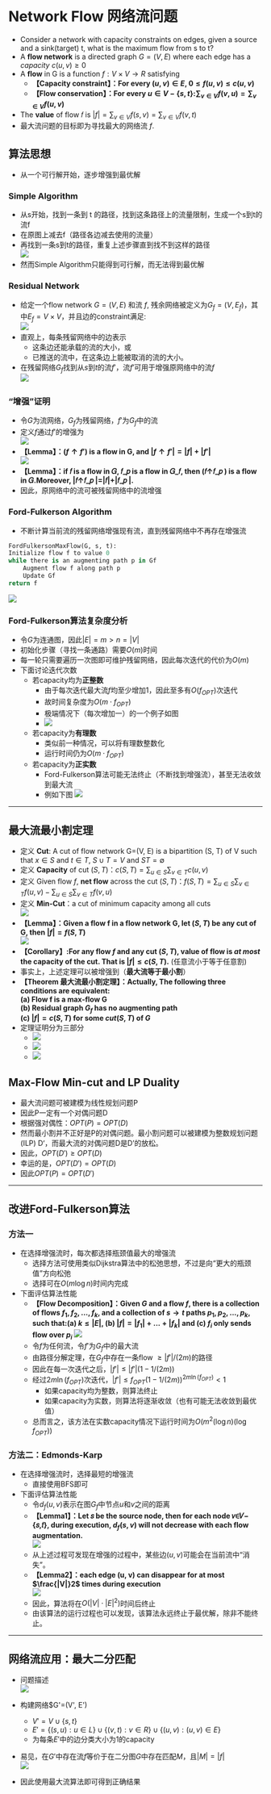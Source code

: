 # Network Flow 网络流问题
+ Consider a network with capacity constraints on edges, given a source and a sink(target) t, what is the maximum flow from s to t?
+ A **flow network** is a directed graph $G=(V, E)$ where each edge has a *capacity* $c(u, v)\geq 0$
+ A **flow** in G is a function $f:V\times V\rightarrow R$ satisfying
  + **【Capacity constraint】：For every $(u, v)\in E$, $0\leq f(u, v)\leq c(u, v)$**
  + **【Flow conservation】：For every $u\in V-\{s, t\}$:$\sum_{v\in V}f(v, u)=\sum_{v\in V}f(u, v)$**
+ The **value** of flow 𝑓 is $|f|=\sum_{v\in V}f(s, v)=\sum_{v\in V}f(v, t)$
+ 最大流问题的目标即为寻找最大的网络流 $f$.

## 算法思想
+ 从一个可行解开始，逐步增强到最优解
### Simple Algorithm
+ 从s开始，找到一条到 t 的路径，找到这条路径上的流量限制，生成一个s到t的流f
+ 在原图上减去f（路径各边减去使用的流量）
+ 再找到一条s到t的路径，重复上述步骤直到找不到这样的路径  
  ![](img/2019-12-16-02-08-10.png)
+ 然而Simple Algorithm只能得到可行解，而无法得到最优解

### Residual Network
+ 给定一个flow network $G=(V, E)$ 和流 $f$, 残余网络被定义为$G_f = (V, E_f)$，其中$E_f = V\times V$，并且边的constraint满足:  
  ![](img/2019-12-16-02-10-58.png)
+ 直观上，每条残留网络中的边表示
  + 这条边还能承载的流的大小，或
  + 已推送的流中，在这条边上能被取消的流的大小。
+ 在残留网络$G_f$找到从$s$到$t$的流$f'$，流$f'$可用于增强原网络中的流$f$  
  ![](img/2019-12-16-02-13-02.png)
### “增强”证明
+ 令$G$为流网络，$G_f$为残留网络，$f'$为$G_f$中的流
+ 定义$f$通过$f'$的增强为  
  ![](img/2019-12-16-09-03-31.png)
+ **【Lemma】：$(f\uparrow f')$ is a flow in G, and $|f\uparrow f'|=|f|+|f'|$**  
  ![](img/2019-12-16-08-59-48.png)
+ **【Lemma】：if 𝑓 is a flow in 𝐺, 𝑓_𝑝 is a flow in 𝐺_𝑓, then (𝑓↑𝑓_𝑝 ) is a flow in 𝐺.Moreover, |𝑓↑𝑓_𝑝 |=|𝑓|+|𝑓_𝑝 |.**
+ 因此，原网络中的流可被残留网络中的流增强

### Ford-Fulkerson Algorithm
+ 不断计算当前流的残留网络增强现有流，直到残留网络中不再存在增强流
```python
FordFulkersonMaxFlow(G, s, t):
Initialize flow f to value 0
while there is an augmenting path p in Gf
    Augment flow f along path p
    Update Gf
return f
```
![](img/2019-12-16-18-17-08.png)

### Ford-Fulkerson算法复杂度分析
+ 令$G$为连通图，因此$|E|=m>n=|V|$
+ 初始化步骤（寻找一条通路）需要$O(m)$时间
+ 每一轮只需要遍历一次图即可维护残留网络，因此每次迭代的代价为$O(m)$
+ 下面讨论迭代次数
  + 若capacity均为**正整数**
    + 由于每次迭代最大流$f$均至少增加1，因此至多有$O(f_{OPT})$次迭代
    + 故时间复杂度为$O(m\cdot f_{OPT})$
    + 极端情况下（每次增加一）的一个例子如图
    + ![](img/2019-12-16-18-42-43.png)
  + 若capacity为**有理数**
    + 类似前一种情况，可以将有理数整数化
    + 运行时间仍为$O(m\cdot f_{OPT})$
  + 若capacity为**正实数**
    + Ford-Fulkerson算法可能无法终止（不断找到增强流），甚至无法收敛到最大流
    + 例如下图
      ![](img/2019-12-16-18-43-47.png)



---
## 最大流最小割定理
+ 定义 **Cut**: A cut of flow network G=(V, E) is a bipartition (S, T) of V such that $x\in S$ and $t\in T$, $S\cup T=V$ and $ST=\emptyset$
+ 定义 **Capacity** of cut $(S, T)$：$c(S, T)=\sum_{u\in S}\sum_{v\in T}c(u, v)$
+ 定义 Given flow $f$, **net flow** across the cut $(S, T)$：$f(S, T)=\sum_{u\in S}\sum_{v\in T}f(u, v)-\sum_{u\in S}\sum_{v\in T}f(v, u)$
+ 定义 **Min-Cut**：a cut of minimum capacity among all cuts  
  ![](img/2019-12-16-09-10-33.png)
+ **【Lemma】：Given a flow f in a flow network G, let $(S, T)$ be any cut of G, then $|f|=f(S, T)$**  
  ![](img/2019-12-16-09-22-39.png)
+ **【Corollary】:For any flow $f$ and any cut $(S, T)$, value of flow is *at most* the capacity of the cut. That is $|f|\leq c(S, T)$.** (任意流小于等于任意割)
+ 事实上，上述定理可以被增强到（**最大流等于最小割**）
+ **【Theorem 最大流最小割定理】：Actually, The following three conditions are equivalent:**  
  **(a) Flow f is a max-flow G**  
  **(b) Residual graph $G_f$ has no augmenting path**  
  **(c) $|f|=c(S, T)$ for some $cut(S, T)$ of $G$**
+ 定理证明分为三部分
  + ![](img/2019-12-16-18-22-16.png)
  + ![](img/2019-12-16-18-22-31.png)
  + ![](img/2019-12-16-18-22-45.png)

## Max-Flow Min-cut and LP Duality
+ 最大流问题可被建模为线性规划问题P
+ 因此P一定有一个对偶问题D
+ 根据强对偶性：$OPT(P)=OPT(D)$
+ 然而最小割并不正好是P的对偶问题。最小割问题可以被建模为整数规划问题(ILP) D‘，而最大流的对偶问题D是D’的放松。
+ 因此，$OPT(D')\geq OPT(D)$
+ 幸运的是，$OPT(D')=OPT(D)$
+ 因此$OPT(P)=OPT(D')$


---
## 改进Ford-Fulkerson算法
### 方法一
+ 在选择增强流时，每次都选择瓶颈值最大的增强流
  + 选择方法可使用类似Dijkstra算法中的松弛思想，不过是向“更大的瓶颈值”方向松弛
  + 选择可在$O(m\log n)$时间内完成
+ 下面评估算法性能
  + **【Flow Decomposition】：Given $G$ and a flow $f$, there is a collection of flows $f_1, f_2, ...,f_k$, and a collection of $s\rightarrow t$ paths $p_1, p_2, ...,p_k$, such that:(a) $k\leq |E|$, (b) $|f|=|f_1|+...+|f_k|$ and (c) $f_i$ only sends flow over $p_i$**
    ![](img/2019-12-16-19-10-48.png)
  + 令$f$为任何流，令$f'$为$G_f$中的最大流
  + 由路径分解定理，在$G_f$中存在一条flow $\geq|f'|/(2m)$的路径
  + 因此在每一次迭代之后，$|f'|\leq |f'|(1-1/(2m))$
  + 经过$2m\ln(f_{OPT})$次迭代，$|f'|\leq f_{OPT}(1-1/(2m))^{2m\ln (f_{OPT})}<1$
    + 如果capacity均为整数，则算法终止
    + 如果capacity为实数，则算法将逐渐收敛（也有可能无法收敛到最优值）
  + 总而言之，该方法在实数capacity情况下运行时间为$O(m^2(\log n)(\log f_{OPT}))$

### 方法二：Edmonds-Karp
+ 在选择增强流时，选择最短的增强流
  + 直接使用BFS即可
+ 下面评估算法性能
  + 令$d_f(u, v)$表示在图$G_f$中节点$u$和$v$之间的距离
  + **【Lemma1】：Let 𝑠 be the source node, then for each node 𝑣∈𝑉−{𝑠,𝑡}, during execution, $d_f(s, v)$ will not decrease with each flow augmentation.**  
    ![](img/2019-12-16-20-00-27.png)
  + 从上述过程可发现在增强的过程中，某些边$(u, v)$可能会在当前流中“消失”。
  + **【Lemma2】：each edge (u, v) can disappear for at most $\frac{|V|}2$ times during execution**  
    ![](img/2019-12-16-20-06-42.png)
  + 因此，算法将在$O(|V|\cdot |E|^2)$时间后终止
  + 由该算法的运行过程也可以发现，该算法永远终止于最优解，除非不能终止。

---
## 网络流应用：最大二分匹配
+ 问题描述  
  ![](img/2019-12-16-20-50-20.png)

+ 构建网络$G'=(V', E')
  + $V'=V\cup \{s, t\}$
  + $E'=\{(s, u):u\in L\}\cup \{(v, t):v\in R\}\cup \{(u, v):(u, v)\in E\}$
  + 为每条$E'$中的边分类大小为1的capacity
+ 易见，在$G'$中存在流$f$等价于在二分图$G$中存在匹配$M$，且$|M|=|f|$  
  ![](img/2019-12-16-13-46-31.png)
+ 因此使用最大流算法即可得到正确结果